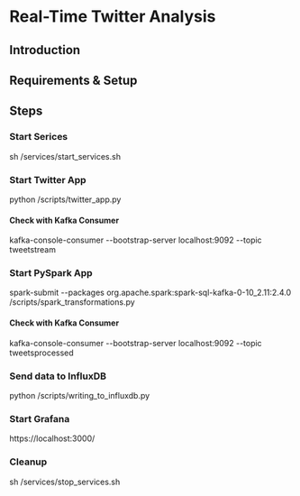 # Real-Time Twitter Analysis

## Introduction


## Requirements & Setup



## Steps 

### Start Serices
sh /services/start_services.sh

### Start Twitter App
python /scripts/twitter_app.py

#### Check with Kafka Consumer
kafka-console-consumer --bootstrap-server localhost:9092 --topic tweetstream


### Start PySpark App
spark-submit --packages org.apache.spark:spark-sql-kafka-0-10_2.11:2.4.0 /scripts/spark_transformations.py


#### Check with Kafka Consumer
kafka-console-consumer --bootstrap-server localhost:9092 --topic  tweetsprocessed


### Send data to InfluxDB
python /scripts/writing_to_influxdb.py


### Start Grafana

https://localhost:3000/



### Cleanup 
sh /services/stop_services.sh



